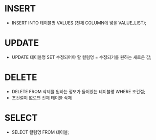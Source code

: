 # INSERT
  - INSERT INTO 테이블명 VALUES (전체 COLUMN에 넣을 VALUE_LIST);

# UPDATE
  - UPDATE 테이블명 SET 수정되어야 할 컬럼명 = 수정되기를 원하는 새로운 값;

# DELETE
  - DELETE FROM 삭제를 원하는 정보가 들어있는 테이블명 WHERE 조건절;
  - 조건절이 없으면 전체 테이블 삭제

# SELECT
  - SELECT 컬럼명 FROM 테이블;
